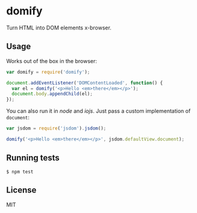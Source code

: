 # domify

Turn HTML into DOM elements x-browser.

## Usage

Works out of the box in the browser:

```js
var domify = require('domify');

document.addEventListener('DOMContentLoaded', function() {
  var el = domify('<p>Hello <em>there</em></p>');
  document.body.appendChild(el);
});
```

You can also run it in *node* and *iojs*. Just pass a custom implementation of `document`:

```js
var jsdom = require('jsdom').jsdom();

domify('<p>Hello <em>there</em></p>', jsdom.defaultView.document);
```

## Running tests

```
$ npm test
```

## License

MIT
